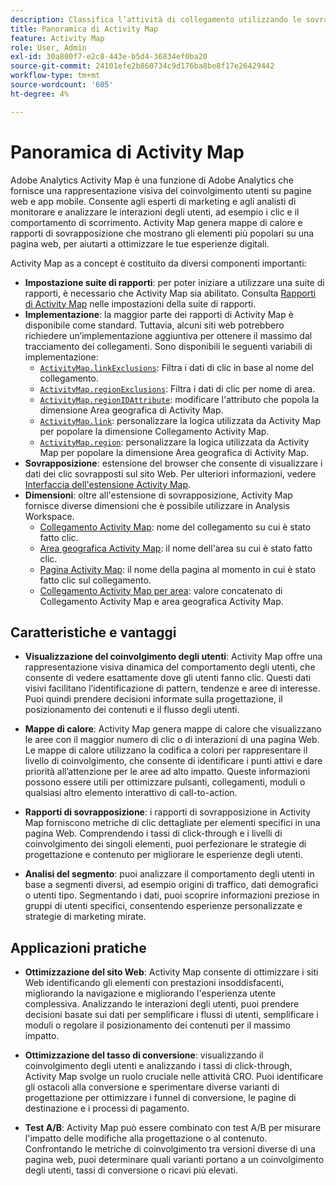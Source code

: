 ```yaml
---
description: Classifica l’attività di collegamento utilizzando le sovrapposizioni visive per monitorare il coinvolgimento del pubblico delle pagine web.
title: Panoramica di Activity Map
feature: Activity Map
role: User, Admin
exl-id: 30a800f7-e2c8-443e-b5d4-36834ef0ba20
source-git-commit: 24101efe2b860734c9d176ba8be8f17e26429442
workflow-type: tm+mt
source-wordcount: '605'
ht-degree: 4%

---
```


# Panoramica di Activity Map

Adobe Analytics Activity Map è una funzione di Adobe Analytics che fornisce una rappresentazione visiva del coinvolgimento utenti su pagine web e app mobile. Consente agli esperti di marketing e agli analisti di monitorare e analizzare le interazioni degli utenti, ad esempio i clic e il comportamento di scorrimento. Activity Map genera mappe di calore e rapporti di sovrapposizione che mostrano gli elementi più popolari su una pagina web, per aiutarti a ottimizzare le tue esperienze digitali.

Activity Map as a concept è costituito da diversi componenti importanti:

* **Impostazione suite di rapporti**: per poter iniziare a utilizzare una suite di rapporti, è necessario che Activity Map sia abilitato. Consulta [Rapporti di Activity Map](/help/admin/admin/c-manage-report-suites/c-edit-report-suites/activity-map.md) nelle impostazioni della suite di rapporti.
* **Implementazione**: la maggior parte dei rapporti di Activity Map è disponibile come standard. Tuttavia, alcuni siti web potrebbero richiedere un’implementazione aggiuntiva per ottenere il massimo dal tracciamento dei collegamenti. Sono disponibili le seguenti variabili di implementazione:
   * [`ActivityMap.linkExclusions`](/help/implement/vars/config-vars/activitymap-linkexclusions.md): Filtra i dati di clic in base al nome del collegamento.
   * [`ActivityMap.regionExclusions`](/help/implement/vars/config-vars/activitymap-regionexclusions.md): Filtra i dati di clic per nome di area.
   * [`ActivityMap.regionIDAttribute`](/help/implement/vars/config-vars/activitymap-regionidattribute.md): modificare l&#39;attributo che popola la dimensione Area geografica di Activity Map.
   * [`ActivityMap.link`](/help/implement/vars/functions/activitymap-link.md): personalizzare la logica utilizzata da Activity Map per popolare la dimensione Collegamento Activity Map.
   * [`ActivityMap.region`](/help/implement/vars/functions/activitymap-region.md): personalizzare la logica utilizzata da Activity Map per popolare la dimensione Area geografica di Activity Map.
* **Sovrapposizione**: estensione del browser che consente di visualizzare i dati dei clic sovrapposti sul sito Web. Per ulteriori informazioni, vedere [Interfaccia dell&#39;estensione Activity Map](overlay/overview.md).
* **Dimensioni**: oltre all&#39;estensione di sovrapposizione, Activity Map fornisce diverse dimensioni che è possibile utilizzare in Analysis Workspace.
   * [Collegamento Activity Map](/help/components/dimensions/activity-map-link.md): nome del collegamento su cui è stato fatto clic.
   * [Area geografica Activity Map](/help/components/dimensions/activity-map-region.md): il nome dell&#39;area su cui è stato fatto clic.
   * [Pagina Activity Map](/help/components/dimensions/activity-map-page.md): il nome della pagina al momento in cui è stato fatto clic sul collegamento.
   * [Collegamento Activity Map per area](/help/components/dimensions/activity-map-link-by-region.md): valore concatenato di Collegamento Activity Map e area geografica Activity Map.

## Caratteristiche e vantaggi

* **Visualizzazione del coinvolgimento degli utenti**: Activity Map offre una rappresentazione visiva dinamica del comportamento degli utenti, che consente di vedere esattamente dove gli utenti fanno clic. Questi dati visivi facilitano l’identificazione di pattern, tendenze e aree di interesse. Puoi quindi prendere decisioni informate sulla progettazione, il posizionamento dei contenuti e il flusso degli utenti.

* **Mappe di calore**: Activity Map genera mappe di calore che visualizzano le aree con il maggior numero di clic o di interazioni di una pagina Web. Le mappe di calore utilizzano la codifica a colori per rappresentare il livello di coinvolgimento, che consente di identificare i punti attivi e dare priorità all’attenzione per le aree ad alto impatto. Queste informazioni possono essere utili per ottimizzare pulsanti, collegamenti, moduli o qualsiasi altro elemento interattivo di call-to-action.

* **Rapporti di sovrapposizione**: i rapporti di sovrapposizione in Activity Map forniscono metriche di clic dettagliate per elementi specifici in una pagina Web. Comprendendo i tassi di click-through e i livelli di coinvolgimento dei singoli elementi, puoi perfezionare le strategie di progettazione e contenuto per migliorare le esperienze degli utenti.

* **Analisi del segmento**: puoi analizzare il comportamento degli utenti in base a segmenti diversi, ad esempio origini di traffico, dati demografici o utenti tipo. Segmentando i dati, puoi scoprire informazioni preziose in gruppi di utenti specifici, consentendo esperienze personalizzate e strategie di marketing mirate.

## Applicazioni pratiche

* **Ottimizzazione del sito Web**: Activity Map consente di ottimizzare i siti Web identificando gli elementi con prestazioni insoddisfacenti, migliorando la navigazione e migliorando l&#39;esperienza utente complessiva. Analizzando le interazioni degli utenti, puoi prendere decisioni basate sui dati per semplificare i flussi di utenti, semplificare i moduli o regolare il posizionamento dei contenuti per il massimo impatto.

* **Ottimizzazione del tasso di conversione**: visualizzando il coinvolgimento degli utenti e analizzando i tassi di click-through, Activity Map svolge un ruolo cruciale nelle attività CRO. Puoi identificare gli ostacoli alla conversione e sperimentare diverse varianti di progettazione per ottimizzare i funnel di conversione, le pagine di destinazione e i processi di pagamento.

* **Test A/B**: Activity Map può essere combinato con test A/B per misurare l&#39;impatto delle modifiche alla progettazione o al contenuto. Confrontando le metriche di coinvolgimento tra versioni diverse di una pagina web, puoi determinare quali varianti portano a un coinvolgimento degli utenti, tassi di conversione o ricavi più elevati.

